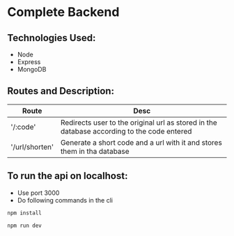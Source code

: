 # Complete Backend
## Technologies Used:
* Node
* Express
* MongoDB

## Routes and Description:  
| Route | Desc |
|-------|------|
| '/:code' | Redirects user to the original url as stored in the database according to the code entered |
| '/url/shorten' | Generate a short code and a url with it and stores them in tha database |

## To run the api on localhost:  
* Use port 3000
* Do following commands in the cli

```bash
npm install

npm run dev
```
